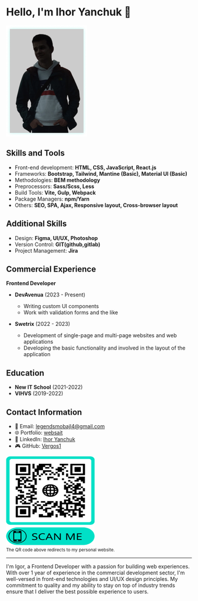 # Hello, I'm Ihor Yanchuk 👋

![Ihor Yanchuk](image/my-image.png)

## Skills and Tools
- Front-end development: **HTML, CSS, JavaScript, React.js**
- Frameworks: **Bootstrap, Tailwind, Mantine (Basic), Material UI (Basic)**
- Methodologies: **BEM methodology**
- Preprocessors: **Sass/Scss, Less**
- Build Tools: **Vite, Gulp, Webpack**
- Package Managers: **npm/Yarn**
- Others: **SEO, SPA, Ajax, Responsive layout, Cross-browser layout**

## Additional Skills
- Design: **Figma, UI/UX, Photoshop**
- Version Control: **GIT(github,gitlab)**
- Project Management: **Jira**

## Commercial Experience
**Frontend Developer**
- **DevAvenua** (2023 - Present)
    - Writing custom UI components
    - Work with validation forms and the like

- **Swetrix** (2022 - 2023)
    - Development of single-page and multi-page websites and web applications
    - Developing the basic functionality and involved in the layout of the application

## Education
- **New IT School** (2021-2022)
- **VIHVS** (2019-2022)

## Contact Information
- 📧 Email: [legendsmobajl4@gmail.com](mailto:legendsmobajl4@gmail.com)
- 🌐 Portfolio: [websait](http://yanchuk.vinnytsia.ua/)
- 💼 LinkedIn: [Ihor Yanchuk](https://www.linkedin.com/in/ihor-yanchuk-248a64268/edit/forms/intro/new/?profileFormEntryPoint=PROFILE_SECTION)
- 🎮 GitHub: [Vergos1](https://github.com/Vergos1)
  
<img src="image/qr-portfolio.svg" alt="QR Code" width="240" height="240"/>
<br>
<small>The QR code above redirects to my personal website.</small>

---

I'm Igor, a Frontend Developer with a passion for building web experiences. With over 1 year of experience in the commercial development sector, I'm well-versed in front-end technologies and UI/UX design principles. My commitment to quality and my ability to stay on top of industry trends ensure that I deliver the best possible experience to users.
